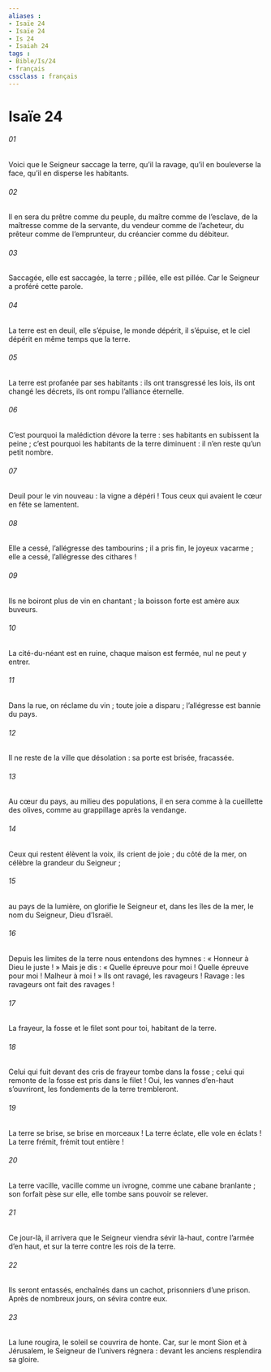 ```yaml
---
aliases : 
- Isaïe 24
- Isaïe 24
- Is 24
- Isaiah 24
tags : 
- Bible/Is/24
- français
cssclass : français
---
```


# Isaïe 24

###### 01
Voici que le Seigneur saccage la terre,
qu’il la ravage,
qu’il en bouleverse la face,
qu’il en disperse les habitants.
###### 02
Il en sera du prêtre comme du peuple,
du maître comme de l’esclave,
de la maîtresse comme de la servante,
du vendeur comme de l’acheteur,
du prêteur comme de l’emprunteur,
du créancier comme du débiteur.
###### 03
Saccagée, elle est saccagée, la terre ;
pillée, elle est pillée.
Car le Seigneur a proféré cette parole.
###### 04
La terre est en deuil, elle s’épuise,
le monde dépérit, il s’épuise,
et le ciel dépérit en même temps que la terre.
###### 05
La terre est profanée par ses habitants :
ils ont transgressé les lois,
ils ont changé les décrets,
ils ont rompu l’alliance éternelle.
###### 06
C’est pourquoi la malédiction dévore la terre :
ses habitants en subissent la peine ;
c’est pourquoi les habitants de la terre diminuent :
il n’en reste qu’un petit nombre.
###### 07
Deuil pour le vin nouveau : la vigne a dépéri !
Tous ceux qui avaient le cœur en fête se lamentent.
###### 08
Elle a cessé, l’allégresse des tambourins ;
il a pris fin, le joyeux vacarme ;
elle a cessé, l’allégresse des cithares !
###### 09
Ils ne boiront plus de vin en chantant ;
la boisson forte est amère aux buveurs.
###### 10
La cité-du-néant est en ruine,
chaque maison est fermée,
nul ne peut y entrer.
###### 11
Dans la rue, on réclame du vin ;
toute joie a disparu ;
l’allégresse est bannie du pays.
###### 12
Il ne reste de la ville que désolation :
sa porte est brisée, fracassée.
###### 13
Au cœur du pays,
au milieu des populations,
il en sera comme à la cueillette des olives,
comme au grappillage après la vendange.
###### 14
Ceux qui restent élèvent la voix, ils crient de joie ;
du côté de la mer, on célèbre la grandeur du Seigneur ;
###### 15
au pays de la lumière, on glorifie le Seigneur
et, dans les îles de la mer,
le nom du Seigneur, Dieu d’Israël.
###### 16
Depuis les limites de la terre nous entendons des hymnes :
« Honneur à Dieu le juste ! »
Mais je dis : « Quelle épreuve pour moi !
Quelle épreuve pour moi ! Malheur à moi ! »
Ils ont ravagé, les ravageurs !
Ravage : les ravageurs ont fait des ravages !
###### 17
La frayeur, la fosse et le filet
sont pour toi, habitant de la terre.
###### 18
Celui qui fuit devant des cris de frayeur
tombe dans la fosse ;
celui qui remonte de la fosse
est pris dans le filet !
Oui, les vannes d’en-haut s’ouvriront,
les fondements de la terre trembleront.
###### 19
La terre se brise, se brise en morceaux !
La terre éclate, elle vole en éclats !
La terre frémit, frémit tout entière !
###### 20
La terre vacille, vacille comme un ivrogne,
comme une cabane branlante ;
son forfait pèse sur elle,
elle tombe sans pouvoir se relever.
###### 21
Ce jour-là, il arrivera
que le Seigneur viendra sévir
là-haut, contre l’armée d’en haut,
et sur la terre
contre les rois de la terre.
###### 22
Ils seront entassés,
enchaînés dans un cachot,
prisonniers d’une prison.
Après de nombreux jours,
on sévira contre eux.
###### 23
La lune rougira,
le soleil se couvrira de honte.
Car, sur le mont Sion et à Jérusalem,
le Seigneur de l’univers régnera :
devant les anciens resplendira sa gloire.
